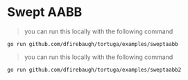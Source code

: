 # Swept AABB
> you can run this locally with the following command

```
go run github.com/dfirebaugh/tortuga/examples/sweptaabb
```

<wasm-view height=400 width=530 src="sweptaabb.wasm"></wasm-view>


> you can run this locally with the following command

```
go run github.com/dfirebaugh/tortuga/examples/sweptaabb2
```

<wasm-view height=400 width=530 src="sweptaabb2.wasm"></wasm-view>
